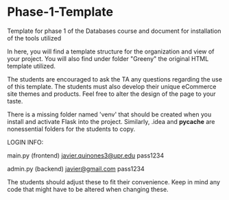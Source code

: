 # Phase-1-Template
Template for phase 1 of the Databases course and document for installation of the tools utilized

In here, you will find a template structure for the organization and view of your project. You will also find under folder "Greeny" the original HTML template utilized.

The students are encouraged to ask the TA any questions regarding the use of this template. The students must also develop their unique eCommerce site themes and products. Feel free to alter the design of the page to your taste.

There is a missing folder named 'venv' that should be created when you install and activate Flask into the project.
Similarly, .idea and __pycache__ are nonessential folders for the students to copy.


LOGIN INFO:

main.py (frontend)
javier.quinones3@upr.edu
pass1234

admin.py (backend)
javier@gmail.com
pass1234


The students should adjust these to fit their convenience. Keep in mind any code that might have to be altered when changing these.
